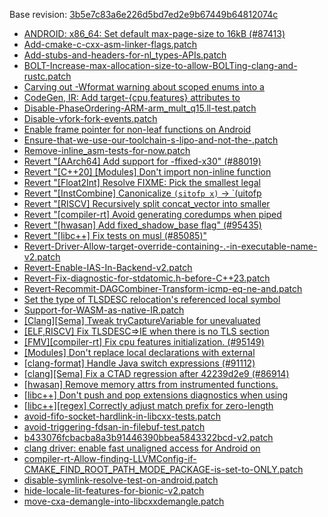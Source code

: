 Base revision: [3b5e7c83a6e226d5bd7ed2e9b67449b64812074c](https://github.com/llvm/llvm-project/commits/3b5e7c83a6e226d5bd7ed2e9b67449b64812074c)

- [ANDROID: x86_64: Set default max-page-size to 16kB (#87413)](https://android.googlesource.com/toolchain/llvm_android/+/b252122cd2eb860912531f4352ff31552c238add/patches/cherry/2620ccc3cdebcaa53b96b5f4d79ffe3951534e07.patch)
- [Add-cmake-c-cxx-asm-linker-flags.patch](https://android.googlesource.com/toolchain/llvm_android/+/b252122cd2eb860912531f4352ff31552c238add/patches/Add-cmake-c-cxx-asm-linker-flags.patch)
- [Add-stubs-and-headers-for-nl_types-APIs.patch](https://android.googlesource.com/toolchain/llvm_android/+/b252122cd2eb860912531f4352ff31552c238add/patches/Add-stubs-and-headers-for-nl_types-APIs.patch)
- [BOLT-Increase-max-allocation-size-to-allow-BOLTing-clang-and-rustc.patch](https://android.googlesource.com/toolchain/llvm_android/+/b252122cd2eb860912531f4352ff31552c238add/patches/BOLT-Increase-max-allocation-size-to-allow-BOLTing-clang-and-rustc.patch)
- [Carving out -Wformat warning about scoped enums into a](https://android.googlesource.com/toolchain/llvm_android/+/b252122cd2eb860912531f4352ff31552c238add/patches/cherry/73ed2153beb529973741344874c0084d24c2f268.patch)
- [CodeGen, IR: Add target-{cpu,features} attributes to](https://android.googlesource.com/toolchain/llvm_android/+/b252122cd2eb860912531f4352ff31552c238add/patches/cherry/89d8df12015ac3440190d372a8d439614027dc2c.patch)
- [Disable-PhaseOrdering-ARM-arm_mult_q15.ll-test.patch](https://android.googlesource.com/toolchain/llvm_android/+/b252122cd2eb860912531f4352ff31552c238add/patches/Disable-PhaseOrdering-ARM-arm_mult_q15.ll-test.patch)
- [Disable-vfork-fork-events.patch](https://android.googlesource.com/toolchain/llvm_android/+/b252122cd2eb860912531f4352ff31552c238add/patches/Disable-vfork-fork-events.patch)
- [Enable frame pointer for non-leaf functions on Android](https://android.googlesource.com/toolchain/llvm_android/+/b252122cd2eb860912531f4352ff31552c238add/patches/cherry/402eca265f7162e26b8b74d18297fd76c9f100de.patch)
- [Ensure-that-we-use-our-toolchain-s-lipo-and-not-the-.patch](https://android.googlesource.com/toolchain/llvm_android/+/b252122cd2eb860912531f4352ff31552c238add/patches/Ensure-that-we-use-our-toolchain-s-lipo-and-not-the-.patch)
- [Remove-inline_asm-tests-for-now.patch](https://android.googlesource.com/toolchain/llvm_android/+/b252122cd2eb860912531f4352ff31552c238add/patches/Remove-inline_asm-tests-for-now.patch)
- [Revert "[AArch64] Add support for -ffixed-x30" (#88019)](https://android.googlesource.com/toolchain/llvm_android/+/b252122cd2eb860912531f4352ff31552c238add/patches/cherry/7ad481e76c9bee5b9895ebfa0fdb52f31cb7de77.patch)
- [Revert "[C++20] [Modules] Don't import non-inline function](https://android.googlesource.com/toolchain/llvm_android/+/b252122cd2eb860912531f4352ff31552c238add/patches/cherry/aa2741449c3609b2ae244d8d3f3e14ad16de72e4.patch)
- [Revert "[Float2Int] Resolve FIXME: Pick the smallest legal](https://android.googlesource.com/toolchain/llvm_android/+/b252122cd2eb860912531f4352ff31552c238add/patches/cherry/a6e231bb2a7924f4269e6735d29a54b2318cd16c.patch)
- [Revert "[InstCombine] Canonicalize `(sitofp x)` -> `(uitofp](https://android.googlesource.com/toolchain/llvm_android/+/b252122cd2eb860912531f4352ff31552c238add/patches/cherry/6960ace534c4021301dd5a9933ca06ba96edea23.patch)
- [Revert "[RISCV] Recursively split concat_vector into smaller](https://android.googlesource.com/toolchain/llvm_android/+/b252122cd2eb860912531f4352ff31552c238add/patches/cherry/ef520ca6b18cf65fc7a13fcad1534f1d70332a88.patch)
- [Revert "[compiler-rt] Avoid generating coredumps when piped](https://android.googlesource.com/toolchain/llvm_android/+/b252122cd2eb860912531f4352ff31552c238add/patches/cherry/0b9f19a9880eb786871194af116f223d2ad30c52.patch)
- [Revert "[hwasan] Add fixed_shadow_base flag" (#95435)](https://android.googlesource.com/toolchain/llvm_android/+/b252122cd2eb860912531f4352ff31552c238add/patches/cherry/12f77e811b49b48df2c37f5036b05b5801a0535f.patch)
- [Revert "[libc++] Fix tests on musl (#85085)"](https://android.googlesource.com/toolchain/llvm_android/+/b252122cd2eb860912531f4352ff31552c238add/patches/cherry/0847c903c8a04a2bdf53d5f1b93be5705d998801.patch)
- [Revert-Driver-Allow-target-override-containing-.-in-executable-name-v2.patch](https://android.googlesource.com/toolchain/llvm_android/+/b252122cd2eb860912531f4352ff31552c238add/patches/Revert-Driver-Allow-target-override-containing-.-in-executable-name-v2.patch)
- [Revert-Enable-IAS-In-Backend-v2.patch](https://android.googlesource.com/toolchain/llvm_android/+/b252122cd2eb860912531f4352ff31552c238add/patches/Revert-Enable-IAS-In-Backend-v2.patch)
- [Revert-Fix-diagnostic-for-stdatomic.h-before-C++23.patch](https://android.googlesource.com/toolchain/llvm_android/+/b252122cd2eb860912531f4352ff31552c238add/patches/Revert-Fix-diagnostic-for-stdatomic.h-before-C++23.patch)
- [Revert-Recommit-DAGCombiner-Transform-icmp-eq-ne-and.patch](https://android.googlesource.com/toolchain/llvm_android/+/b252122cd2eb860912531f4352ff31552c238add/patches/Revert-Recommit-DAGCombiner-Transform-icmp-eq-ne-and.patch)
- [Set the type of TLSDESC relocation's referenced local symbol](https://android.googlesource.com/toolchain/llvm_android/+/b252122cd2eb860912531f4352ff31552c238add/patches/cherry/dfe4ca9b7f4a422500d78280dc5eefd1979939e6.patch)
- [Support-for-WASM-as-native-IR.patch](https://android.googlesource.com/toolchain/llvm_android/+/b252122cd2eb860912531f4352ff31552c238add/patches/Support-for-WASM-as-native-IR.patch)
- [[Clang][Sema] Tweak tryCaptureVariable for unevaluated](https://android.googlesource.com/toolchain/llvm_android/+/b252122cd2eb860912531f4352ff31552c238add/patches/cherry/3d361b225fe89ce1d8c93639f27d689082bd8dad.patch)
- [[ELF,RISCV] Fix TLSDESC=>IE when there is no TLS section](https://android.googlesource.com/toolchain/llvm_android/+/b252122cd2eb860912531f4352ff31552c238add/patches/cherry/cdd29f5bd2f5e55ae116be1a912f0b036d7c98e7.patch)
- [[FMV][compiler-rt] Fix cpu features initialization. (#95149)](https://android.googlesource.com/toolchain/llvm_android/+/b252122cd2eb860912531f4352ff31552c238add/patches/cherry/933d6be8e8c4a81f6409f4daaf704e7f363c6508.patch)
- [[Modules] Don't replace local declarations with external](https://android.googlesource.com/toolchain/llvm_android/+/b252122cd2eb860912531f4352ff31552c238add/patches/cherry/487967af82053cd08022635a2ff768385d936c80.patch)
- [[clang-format] Handle Java switch expressions (#91112)](https://android.googlesource.com/toolchain/llvm_android/+/b252122cd2eb860912531f4352ff31552c238add/patches/cherry/236b3e1aad45e2bab8ede0da6397b7b01f9cc9d8.patch)
- [[clang][Sema] Fix a CTAD regression after 42239d2e9 (#86914)](https://android.googlesource.com/toolchain/llvm_android/+/b252122cd2eb860912531f4352ff31552c238add/patches/cherry/0f6ed4c394fd8f843029f6919230bf8df8618529.patch)
- [[hwasan] Remove memory attrs from instrumented functions.](https://android.googlesource.com/toolchain/llvm_android/+/b252122cd2eb860912531f4352ff31552c238add/patches/cherry/79a32609759af317a62184c2c7b1300263a336c8.patch)
- [[libc++] Don't push and pop extensions diagnostics when using](https://android.googlesource.com/toolchain/llvm_android/+/b252122cd2eb860912531f4352ff31552c238add/patches/cherry/f886dfed3ae6cf70827cedc8d8aefde6250a239b.patch)
- [[libc++][regex] Correctly adjust match prefix for zero-length](https://android.googlesource.com/toolchain/llvm_android/+/b252122cd2eb860912531f4352ff31552c238add/patches/cherry/e9adcc488f96a9f2b8c4344f5e3c7ca6639b9562.patch)
- [avoid-fifo-socket-hardlink-in-libcxx-tests.patch](https://android.googlesource.com/toolchain/llvm_android/+/b252122cd2eb860912531f4352ff31552c238add/patches/avoid-fifo-socket-hardlink-in-libcxx-tests.patch)
- [avoid-triggering-fdsan-in-filebuf-test.patch](https://android.googlesource.com/toolchain/llvm_android/+/b252122cd2eb860912531f4352ff31552c238add/patches/avoid-triggering-fdsan-in-filebuf-test.patch)
- [b433076fcbacba8a3b91446390bbea5843322bcd-v2.patch](https://android.googlesource.com/toolchain/llvm_android/+/b252122cd2eb860912531f4352ff31552c238add/patches/b433076fcbacba8a3b91446390bbea5843322bcd-v2.patch)
- [clang driver: enable fast unaligned access for Android on](https://android.googlesource.com/toolchain/llvm_android/+/b252122cd2eb860912531f4352ff31552c238add/patches/cherry/b20360abeb3a80281dc082f1e093abd13cb1ee4c.patch)
- [compiler-rt-Allow-finding-LLVMConfig-if-CMAKE_FIND_ROOT_PATH_MODE_PACKAGE-is-set-to-ONLY.patch](https://android.googlesource.com/toolchain/llvm_android/+/b252122cd2eb860912531f4352ff31552c238add/patches/compiler-rt-Allow-finding-LLVMConfig-if-CMAKE_FIND_ROOT_PATH_MODE_PACKAGE-is-set-to-ONLY.patch)
- [disable-symlink-resolve-test-on-android.patch](https://android.googlesource.com/toolchain/llvm_android/+/b252122cd2eb860912531f4352ff31552c238add/patches/disable-symlink-resolve-test-on-android.patch)
- [hide-locale-lit-features-for-bionic-v2.patch](https://android.googlesource.com/toolchain/llvm_android/+/b252122cd2eb860912531f4352ff31552c238add/patches/hide-locale-lit-features-for-bionic-v2.patch)
- [move-cxa-demangle-into-libcxxdemangle.patch](https://android.googlesource.com/toolchain/llvm_android/+/b252122cd2eb860912531f4352ff31552c238add/patches/move-cxa-demangle-into-libcxxdemangle.patch)